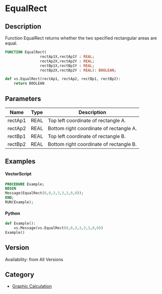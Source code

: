 # EqualRect

## Description
Function EqualRect returns whether the two specified rectangular areas are equal.

```pascal
FUNCTION EqualRect(
				rectAp1X,rectAp1Y : REAL;
				rectAp2X,rectAp2Y : REAL;
				rectBp1X,rectBp1Y : REAL;
				rectBp2X,rectBp2Y : REAL): BOOLEAN;
```

```python
def vs.EqualRect(rectAp1, rectAp2, rectBp1, rectBp2):
    return BOOLEAN
```

## Parameters
|Name|Type|Description|
|---|---|---|
|rectAp1|REAL|Top left coordinate of rectangle A.|
|rectAp2|REAL|Bottom right coordinate of rectangle A.|
|rectBp1|REAL|Top left coordinate of rectangle B.|
|rectBp2|REAL|Bottom right coordinate of rectangle B.|

## Examples
#### VectorScript ####
```pascal
PROCEDURE Example;
BEGIN
Message(EqualRect(0,0,3,3,3,3,0,0));
END;
RUN(Example);
```
#### Python ####
```python
def Example():
	vs.Message(vs.EqualRect(0,0,3,3,3,3,0,0))
Example()
```

## Version
Availability: from All Versions

## Category
* [Graphic Calculation](../Categories/Graphic%20Calculation.md)
